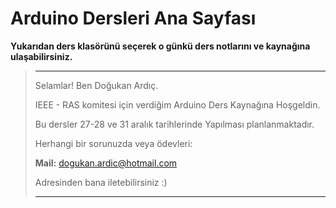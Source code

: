 # Arduino Dersleri Ana Sayfası

**Yukarıdan ders klasörünü seçerek o günkü ders notlarını ve kaynağına ulaşabilirsiniz.**

>-------------------------------------------------------------------------------------------------------------
>
>Selamlar! Ben Doğukan Ardıç. 
>
> IEEE - RAS komitesi için verdiğim Arduino Ders Kaynağına Hoşgeldin.
>
> Bu dersler 27-28 ve 31 aralık tarihlerinde Yapılması planlanmaktadır.
>
> Herhangi bir sorunuzda veya ödevleri:
>
> **Mail:** dogukan.ardic@hotmail.com
>
> Adresinden bana iletebilirsiniz :)
>
>------------------------------------------------------------------------------------------------------------
